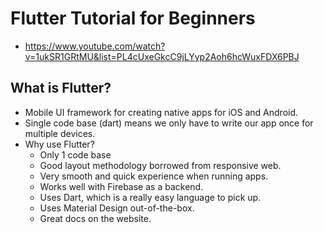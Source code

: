 # Flutter Tutorial for Beginners

* <https://www.youtube.com/watch?v=1ukSR1GRtMU&list=PL4cUxeGkcC9jLYyp2Aoh6hcWuxFDX6PBJ>

## What is Flutter?

* Mobile UI framework for creating native apps for iOS and Android.
* Single code base (dart) means we only have to write our app once for multiple devices.
* Why use Flutter?
  * Only 1 code base
  * Good layout methodology borrowed from responsive web.
  * Very smooth and quick experience when running apps.
  * Works well with Firebase as a backend.
  * Uses Dart, which is a really easy language to pick up.
  * Uses Material Design out-of-the-box.
  * Great docs on the website.

